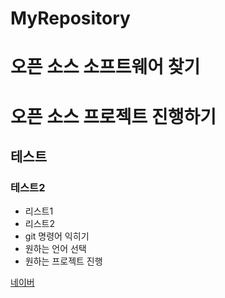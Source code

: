 # MyRepository

# 오픈 소스 소프트웨어 찾기

# 오픈 소스 프로젝트 진행하기

## 테스트

### 테스트2
- 리스트1
- 리스트2
- git 명령어 익히기
- 원하는 언어 선택
- 원하는 프로젝트 진행

[네이버](https://www.naver.com)
